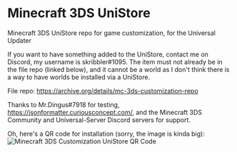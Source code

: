 # Minecraft 3DS UniStore
Minecraft 3DS UniStore repo for game customization, for the Universal Updater

If you want to have something added to the UniStore, contact me on Discord, my username is skribbler#1095. The item must not already be in the file repo (linked below), and it cannot be a world as I don't think there is a way to have worlds be installed via a UniStore.

File repo: https://archive.org/details/mc-3ds-customization-repo

Thanks to Mr.Dingus#7918 for testing, https://jsonformatter.curiousconcept.com/, and the Minecraft 3DS Community and Universal-Server Discord servers for support.

Oh, here's a QR code for installation (sorry, the image is kinda big):
![Minecraft 3DS Customization UniStore QR Code](https://github.com/susbaconhairman/mc-3ds-unistore/blob/main/qr-code.png?raw=true)
